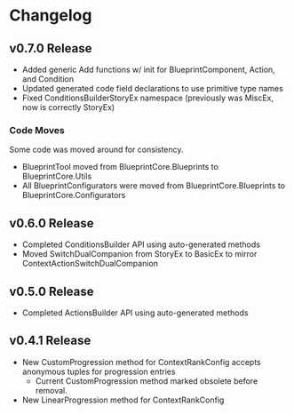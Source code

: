 ﻿# Changelog

## v0.7.0 Release

* Added generic Add functions w/ init for BlueprintComponent, Action, and Condition
* Updated generated code field declarations to use primitive type names
* Fixed ConditionsBuilderStoryEx namespace (previously was MiscEx, now is correctly StoryEx)

### Code Moves

Some code was moved around for consistency.

* BlueprintTool moved from BlueprintCore.Blueprints to BlueprintCore.Utils
* All BlueprintConfigurators were moved from BlueprintCore.Blueprints to BlueprintCore.Configurators

## v0.6.0 Release

* Completed ConditionsBuilder API using auto-generated methods
* Moved SwitchDualCompanion from StoryEx to BasicEx to mirror ContextActionSwitchDualCompanion

## v0.5.0 Release

* Completed ActionsBuilder API using auto-generated methods

## v0.4.1 Release

* New CustomProgression method for ContextRankConfig accepts anonymous tuples for progression entries
    * Current CustomProgression method marked obsolete before removal.
* New LinearProgression method for ContextRankConfig